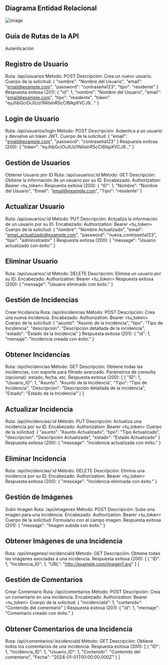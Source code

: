 ## Diagrama Entidad Relacional
![image](https://github.com/user-attachments/assets/73e2b64a-1e62-4971-bf1a-860f37cdde86)



## Guía de Rutas de la API ##
Autenticación
## Registro de Usuario
Ruta: /api/usuarios
Método: POST
Descripción: Crea un nuevo usuario.
Cuerpo de la solicitud:
{
  "nombre": "Nombre del Usuario",
  "email": "email@example.com",
  "password": "contraseña123",
  "tipo": "residente"
}
Respuesta exitosa (201):
{
  "id": 1,
  "nombre": "Nombre del Usuario",
  "email": "email@example.com",
  "tipo": "residente",
  "token": "eyJhbGciOiJIUzI1NiIsInR5cCI6IkpXVCJ9..."
}
## Login de Usuario
Ruta: /api/usuarios/login
Método: POST
Descripción: Autentica a un usuario y devuelve un token JWT.
Cuerpo de la solicitud:
{
  "email": "email@example.com",
  "password": "contraseña123"
}
Respuesta exitosa (200):
{
  "token": "eyJhbGciOiJIUzI1NiIsInR5cCI6IkpXVCJ9..."
}
## Gestión de Usuarios
Obtener Usuario por ID
Ruta: /api/usuarios/:id
Método: GET
Descripción: Obtiene la información de un usuario por su ID.
Encabezado: Authorization: Bearer <tu_token>
Respuesta exitosa (200):
{
  "ID": 1,
  "Nombre": "Nombre del Usuario",
  "Email": "email@example.com",
  "Tipo": "residente"
}
## Actualizar Usuario
Ruta: /api/usuarios/:id
Método: PUT
Descripción: Actualiza la información de un usuario por su ID.
Encabezado: Authorization: Bearer <tu_token>
Cuerpo de la solicitud:
{
  "nombre": "Nombre Actualizado",
  "email": "email_actualizado@example.com",
  "password": "nueva_contraseña123",
  "tipo": "administrador"
}
Respuesta exitosa (200):
{
  "message": "Usuario actualizado con éxito."
}
## Eliminar Usuario
Ruta: /api/usuarios/:id
Método: DELETE
Descripción: Elimina un usuario por su ID.
Encabezado: Authorization: Bearer <tu_token>
Respuesta exitosa (200):
{
  "message": "Usuario eliminado con éxito."
}
## Gestión de Incidencias
Crear Incidencia
Ruta: /api/incidencias
Método: POST
Descripción: Crea una nueva incidencia.
Encabezado: Authorization: Bearer <tu_token>
Cuerpo de la solicitud:
{
  "asunto": "Asunto de la Incidencia",
  "tipo": "Tipo de Incidencia",
  "descripcion": "Descripción detallada de la incidencia",
  "estado": "Estado de la Incidencia"
}
Respuesta exitosa (201):
{
  "id": 1,
  "mensaje": "Incidencia creada con éxito."
}
## Obtener Incidencias
Ruta: /api/incidencias
Método: GET
Descripción: Obtiene todas las incidencias, con soporte para filtrado avanzado.
Parámetros de consulta (opcional): estado, fecha, etc.
Respuesta exitosa (200):
[
  {
    "ID": 1,
    "Usuario_ID": 1,
    "Asunto": "Asunto de la Incidencia",
    "Tipo": "Tipo de Incidencia",
    "Descripcion": "Descripción detallada de la incidencia",
    "Estado": "Estado de la Incidencia"
  }
]
## Actualizar Incidencia
Ruta: /api/incidencias/:id
Método: PUT
Descripción: Actualiza una incidencia por su ID.
Encabezado: Authorization: Bearer <tu_token>
Cuerpo de la solicitud:
{
  "asunto": "Asunto Actualizado",
  "tipo": "Tipo Actualizado",
  "descripcion": "Descripción Actualizada",
  "estado": "Estado Actualizado"
}
Respuesta exitosa (200):
{
  "message": "Incidencia actualizada con éxito."
}
## Eliminar Incidencia
Ruta: /api/incidencias/:id
Método: DELETE
Descripción: Elimina una incidencia por su ID.
Encabezado: Authorization: Bearer <tu_token>
Respuesta exitosa (200):
{
  "message": "Incidencia eliminada con éxito."
}
## Gestión de Imágenes
Subir Imagen
Ruta: /api/imagenes
Método: POST
Descripción: Sube una imagen para una incidencia.
Encabezado: Authorization: Bearer <tu_token>
Cuerpo de la solicitud: Formulario con el campo imagen.
Respuesta exitosa (201):
{
  "message": "Imagen subida con éxito."
}
## Obtener Imágenes de una Incidencia
Ruta: /api/imagenes/:incidenciaId
Método: GET
Descripción: Obtiene todas las imágenes asociadas a una incidencia.
Respuesta exitosa (200):
[
  {
    "ID": 1,
    "Incidencia_ID": 1,
    "URL": "http://example.com/imagen1.jpg"
  }
]
## Gestión de Comentarios
Crear Comentario
Ruta: /api/comentarios
Método: POST
Descripción: Crea un comentario en una incidencia.
Encabezado: Authorization: Bearer <tu_token>
Cuerpo de la solicitud:
{
  "incidenciaId": 1,
  "contenido": "Contenido del comentario"
}
Respuesta exitosa (201):
{
  "id": 1,
  "mensaje": "Comentario creado con éxito."
}
## Obtener Comentarios de una Incidencia
Ruta: /api/comentarios/:incidenciaId
Método: GET
Descripción: Obtiene todos los comentarios de una incidencia.
Respuesta exitosa (200):
[
  {
    "ID": 1,
    "Incidencia_ID": 1,
    "Usuario_ID": 1,
    "Contenido": "Contenido del comentario",
    "Fecha": "2024-01-01T00:00:00.000Z"
  }
]

